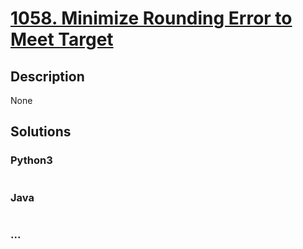 # [1058. Minimize Rounding Error to Meet Target](https://leetcode.com/problems/minimize-rounding-error-to-meet-target)

## Description
None


## Solutions


### Python3

```python

```

### Java

```java

```

### ...
```

```
